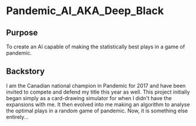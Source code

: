 # Pandemic_AI_AKA_Deep_Black

## Purpose
To create an AI capable of making the statistically best plays in a game of pandemic.

## Backstory
I am the Canadian national champion in Pandemic for 2017 and have been invited to compete
and defend my title this year as well. This project initially began simply as a card-drawing 
simulator for when I didn't have the expansions with me. It then evolved into me making an 
algorithm to analyse the optimal plays in a random game of pandemic. Now, it is something 
else entirely...
